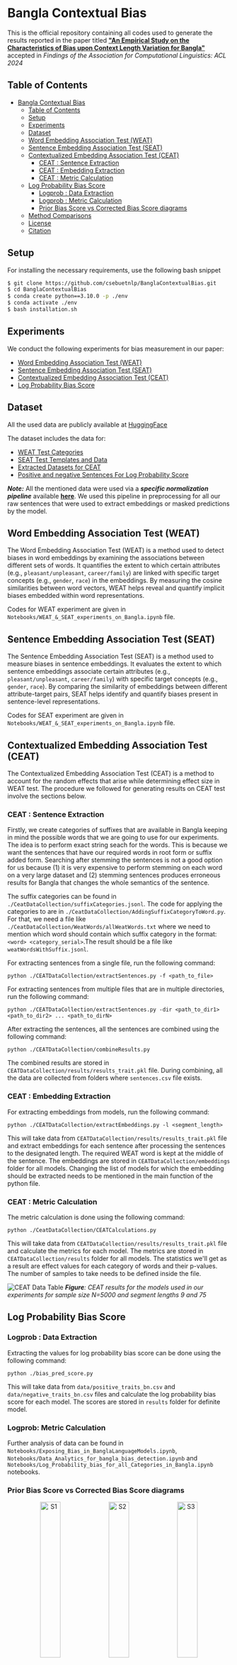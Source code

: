 # Bangla Contextual Bias

This is the official repository containing all codes used to generate the results reported in the paper titled **["An Empirical Study on the Characteristics of Bias upon Context Length Variation for Bangla"](https://arxiv.org/abs/2406.17375)** accepted in *Findings of the Association for Computational Linguistics: ACL 2024*

## Table of Contents

- [Bangla Contextual Bias](#bangla-contextual-bias)
    - [Table of Contents](#table-of-contents)
    - [Setup](#requirements)
    - [Experiments](#experiments)
    - [Dataset](#dataset)
    - [Word Embedding Association Test (WEAT)](#word-embedding-association-test-weat)
    - [Sentence Embedding Association Test (SEAT)](#sentence-embedding-association-test-seat)
    - [Contextualized Embedding Association Test (CEAT)](#contextualized-embedding-association-test-ceat)
        - [CEAT : Sentence Extraction](#ceat--sentence-extraction)
        - [CEAT : Embedding Extraction](#ceat--embedding-extraction)
        - [CEAT : Metric Calculation](#ceat--metric-calculation)
    - [Log Probability Bias Score](#log-probability-bias-score)
        - [Logprob : Data Extraction](#logprob--data-extraction)
        - [Logprob : Metric Calculation](#logprob--metric-calculation)
        - [Prior Bias Score vs Corrected Bias Score diagrams](#prior-bias-score-vs-corrected-bias-score-diagrams)
    - [Method Comparisons](#method-comparisons)
    - [License](#license)
    - [Citation](#citation)


## Setup

For installing the necessary requirements, use the following bash snippet

```bash
$ git clone https://github.com/csebuetnlp/BanglaContextualBias.git
$ cd BanglaContextualBias
$ conda create python==3.10.0 -p ./env
$ conda activate ./env
$ bash installation.sh
```

## Experiments

We conduct the following experiments for bias measurement in our paper:

- [Word Embedding Association Test (WEAT)](#word-embedding-association-test-weat)
- [Sentence Embedding Association Test (SEAT)](#sentence-embedding-association-test-seat)
- [Contextualized Embedding Association Test (CEAT)](#contextualized-embedding-association-test-ceat)
- [Log Probability Bias Score](#log-probability-bias-score)

## Dataset

All the used data are publicly available at [HuggingFace](https://huggingface.co/datasets/csebuetnlp/BanglaContextualBias)

The dataset includes the data for:
- [WEAT Test Categories](https://huggingface.co/datasets/csebuetnlp/BanglaContextualBias/tree/main/weat_bn_data)
- [SEAT Test Templates and Data](https://huggingface.co/datasets/csebuetnlp/BanglaContextualBias/tree/main/seat_bn_data)
- [Extracted Datasets for CEAT](https://huggingface.co/datasets/csebuetnlp/BanglaContextualBias/blob/main/weat_word_extracted_sentences.zip)
- [Positive and negative Sentences For Log Probability Score](https://huggingface.co/datasets/csebuetnlp/BanglaContextualBias/tree/main)

***Note:*** All the mentioned data were used via a ***specific normalization pipeline*** available **[here](https://github.com/csebuetnlp/normalizer)**. We used this pipeline in preprocessing for all our raw sentences that were used to extract embeddings or masked predictions by the model.

## Word Embedding Association Test (WEAT)

The Word Embedding Association Test (WEAT) is a method used to detect biases in word embeddings by examining the associations between different sets of words. It quantifies the extent to which certain attributes (e.g., `pleasant/unpleasant`, `career/family`) are linked with specific target concepts (e.g., `gender`, `race`) in the embeddings. By measuring the cosine similarities between word vectors, WEAT helps reveal and quantify implicit biases embedded within word representations.

Codes for WEAT experiment are given in `Notebooks/WEAT_&_SEAT_experiments_on_Bangla.ipynb` file.

## Sentence Embedding Association Test (SEAT)

The Sentence Embedding Association Test (SEAT) is a method used to measure biases in sentence embeddings. It evaluates the extent to which sentence embeddings associate certain attributes (e.g., `pleasant/unpleasant`, `career/family`) with specific target concepts (e.g., `gender`, `race`). By comparing the similarity of embeddings between different attribute-target pairs, SEAT helps identify and quantify biases present in sentence-level representations.


Codes for SEAT experiment are given in `Notebooks/WEAT_&_SEAT_experiments_on_Bangla.ipynb` file.

## Contextualized Embedding Association Test (CEAT)

The Contextualized Embedding Association Test (CEAT) is a method to account for the random effects that arise while determining effect size in WEAT test. The procedure we followed for generating results on CEAT test involve the sections below.

### CEAT : Sentence Extraction

Firstly, we create categories of suffixes that are available in Bangla keeping in mind the possible words that we are going to use for our experiments. The idea is to perform exact string seach for the words. This is because we want the sentences that have our required words in root form or suffix added form. Searching after stemming the sentences is not a good option for us because (1) it is very expensive to perform stemming on each word on a very large dataset and (2) stemming sentences produces erroneous results for Bangla that changes the whole semantics of the sentence. 

The suffix categories can be found in `./CeatDataCollection/suffixCategories.jsonl`. The code for applying the categories to are in `./CeatDataCollection/AddingSuffixCategoryToWord.py`. For that, we need a file like `./CeatDataCollection/WeatWords/allWeatWords.txt` where we need to mention which word should contain which suffix category in the format: `<word> <category_serial>`.The result should be a file like `weatWordsWithSuffix.jsonl`.

For extracting sentences from a single file, run the following command:
```
python ./CEATDataCollection/extractSentences.py -f <path_to_file>
```
For extracting sentences from multiple files that are in multiple directories, run the following command:
```
python ./CEATDataCollection/extractSentences.py -dir <path_to_dir1> <path_to_dir2> ... <path_to_dirN>
```
After extracting the sentences, all the sentences are combined using the following command:
```
python ./CEATDataCollection/combineResults.py
```
The combined results are stored in `CEATDataCollection/results/results_trait.pkl` file. During combining, all the data are collected from folders where `sentences.csv` file exists.

### CEAT : Embedding Extraction
For extracting embeddings from models, run the following command:
```
python ./CEATDataCollection/extractEmbeddings.py -l <segment_length>
```
This will take data from `CEATDataCollection/results/results_trait.pkl` file and extract embeddings for each sentence after processing the sentences to the designated length. The required WEAT word is kept at the middle of the sentence. The embeddings are stored in `CEATDataCollection/embeddings` folder for all models. Changing the list of models for which the embedding should be extracted needs to be mentioned in the main function of the python file. 

### CEAT : Metric Calculation
The metric calculation is done using the following command:
```
python ./CeatDataCollection/CEATCalculations.py
```
This will take data from `CEATDataCollection/results/results_trait.pkl` file and calculate the metrics for each model. The metrics are stored in `CEATDataCollection/results` folder for all models. The statistics we'll get as a result are effect values for each category of words and their p-values. The number of samples to take needs to be defined inside the file. 

![CEAT Data Table](figures/CEAT_Table.png)
***Figure**: CEAT results for the models used in our experiments for sample size N=5000 and segment lengths 9 and 75*


## Log Probability Bias Score

### Logprob : Data Extraction
Extracting the values for log probability bias score can be done using the following command:
```
python ./bias_pred_score.py
```
This will take data from `data/positive_traits_bn.csv` and `data/negative_traits_bn.csv` files and calculate the log probability bias score for each model. The scores are stored in `results` folder for definite model.
### Logprob: Metric Calculation
Further analysis of data can be found in `Notebooks/Exposing_Bias_in_BanglaLanguageModels.ipynb`, `Notebooks/Data_Analytics_for_bangla_bias_detection.ipynb` and `Notebooks/Log_Probability_bias_for_all_Categories_in_Bangla.ipynb` notebooks.


### Prior Bias Score vs Corrected Bias Score diagrams

<p align="center">
  <img src="figures/BBGenNeg/hexplot_Negative_Traits_S1.png" width="30%" alt="S1">
  <img src="figures/BBGenNeg/hexplot_Negative_Traits_S2.png" width="30%" alt="S2">
  <img src="figures/BBGenNeg/hexplot_Negative_Traits_S3.png" width="30%" alt="S3">
</p>
<p align="center">
  <img src="figures/BBGenNeg/hexplot_Negative_Traits_S4.png" width="30%" alt="S4">
  <img src="figures/BBGenNeg/hexplot_Negative_Traits_S5.png" width="30%" alt="S5">
</p>


*Figure: Prior Bias Score vs Corrected Bias Score diagrams for sentence structures S1 to S5 on negative traits. Experiment run on **BanglaBERT** (Large) Generator.*


## Method Comparisons

| Category                                        | WEAT (word2vec) | WEAT (GloVe) | SEAT  | CEAT  | Log Probability Bias |
|-------------------------------------------------|-----------------|--------------|-------|-------|----------------------|
| C1: Flowers/Insects (Pleasant/Unpleasant)       | 1.77*           | 1.27*        | 0.89* | 1.225*| 0.89*                |
| C2: Music/Weapons (Pleasant/Unpleasant)         | 1.53*           | 0.99*        | -0.03 | -0.226*| 0.42*               |
| C3: Male/Female names (Pleasant/Unpleasant)     | 0.38            | 1.35*        | 0.78* | 0.182*| 0.22                 |
| C4: Male/Female names (Career/Family)           | 1.44*           | -0.18        | -0.58 | 0.639*| 0.71*                |
| C5: Male/Female terms (Career/Family)           | 0.42            | 0.17         | -0.44 | 0.263*| 0.62*                |
| C6: Math/Art (Male/Female terms)                | 1.00*           | 0.68*        | -0.17 | 0.258*| 0.93*                |
| C7: Math/Art (Male/Female names)                | -0.17           | -0.93        | -0.67 | -0.643*| 0.48*               |
| C8: Science/Art (Male/Female terms)             | -0.22           | -0.20        | -0.76 | 0.366*| 0.98*                |
| C9: Science/Art (Male/Female names)             | 0.23            | -1.03        | -1.13 | -0.591*| 0.70*               |

***Figure**:Effect size of bias measurements for various experiments (\* indicates statistically significant at p < 0.05)*

## License
Contents of this repository are restricted to non-commercial research purposes only under the [Creative Commons Attribution-NonCommercial-ShareAlike 4.0 International License (CC BY-NC-SA 4.0)](https://creativecommons.org/licenses/by-nc-sa/4.0/). 

<a rel="license" href="http://creativecommons.org/licenses/by-nc-sa/4.0/"><img alt="Creative Commons License" style="border-width:0" src="https://i.creativecommons.org/l/by-nc-sa/4.0/88x31.png" /></a>


## Citation
If you use any of the datasets or code modules or use our work as a reference, please cite the following paper:
```
@misc{sadhu2024empiricalstudycharacteristicsbias,
      title={An Empirical Study on the Characteristics of Bias upon Context Length Variation for Bangla}, 
      author={Jayanta Sadhu and Ayan Antik Khan and Abhik Bhattacharjee and Rifat Shahriyar},
      year={2024},
      eprint={2406.17375},
      archivePrefix={arXiv},
      primaryClass={cs.CL}
      url={https://arxiv.org/abs/2406.17375}, 
}
```
